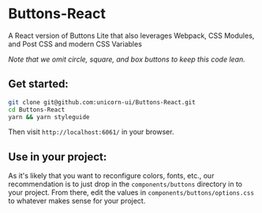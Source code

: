 # Buttons-React

A React version of Buttons Lite that also leverages Webpack, CSS Modules, and Post CSS and modern CSS Variables

_Note that we omit circle, square, and box buttons to keep this code lean._

## Get started:
```sh
git clone git@github.com:unicorn-ui/Buttons-React.git
cd Buttons-React
yarn && yarn styleguide
```

Then visit `http://localhost:6061/` in your browser.

## Use in your project:

As it's likely that you want to reconfigure colors, fonts, etc., our recommendation is to just drop in the `components/buttons` directory in to your project. From there, edit the values in `components/buttons/options.css` to whatever makes sense for your project.
